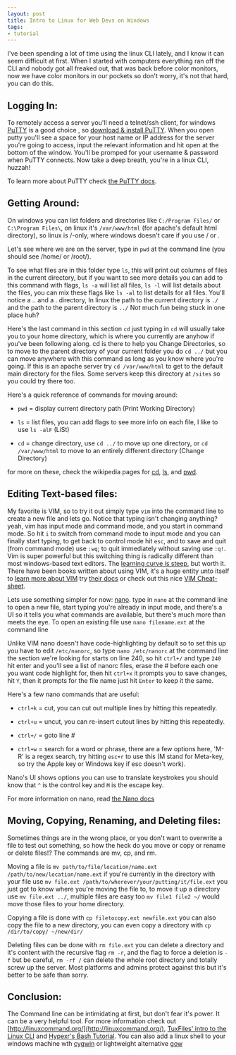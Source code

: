 ```yaml
--- 
layout: post 
title: Intro to Linux for Web Devs on Windows 
tags:
- tutorial
--- 
```


I've been spending a lot of time using the linux CLI lately, and I know it can
seem difficult at first. When I started with computers everything ran off the
CLI and nobody got all freaked out, that was back before color monitors, now
we have color monitors in our pockets so don't worry, it's not that hard, you
can do this.

## Logging In:

To remotely access a server you'll need a telnet/ssh client, for windows
[PuTTY](http://www.putty.org/) is a good choice , so [download & install
PuTTY](http://www.chiark.greenend.org.uk/~sgtatham/putty/download.html).  When
you open putty you'll see a space for your host name or IP address for the
server you're going to access,  input the relevant information and hit open at
the bottom of the window. You'll be promped for your username & password when
PuTTY connects. Now take a deep breath, you're in a linux CLI, huzzah!

To learn more about PuTTY check [the PuTTY
docs](http://the.earth.li/~sgtatham/putty/0.61/htmldoc/).

## Getting Around:

On windows you can list folders and directories like `C:/Program Files/` or
`C:\Program Files\`, on linux it's `/var/www/html` (for apache's default html
directory), so linux is /-only, where windows doesn't care if you use / or \.

Let's see where we are on the server, type in `pwd` at the command line (you
should see /home/ or /root/).

To see what files are in this folder type `ls`, this will print out columns of
files in the current directory, but if you want to see more details you can
add to this command with flags, `ls -a` will list all files, `ls -l` will list
details about the files, you can mix these flags like `ls -al` to list details
for all files. You'll notice a .. and a . directory, In linux the path to the
current directory is `./` and the path to the parent directory is `../` Not
much fun being stuck in one place huh?

Here's the last command in this section `cd` just typing in `cd` will usually
take you to your home directory, which is where you currently are anyhow if
you've been following along. cd is there to help you Change Directories, so to
move to the parent directory of your current folder you do `cd ../` but you
can move anywhere with this command as long as you know where you're going. If
this is an apache server try `cd /var/www/html` to get to the default main
directory for the files. Some servers keep this directory at `/sites` so you
could try there too.

Here's a quick reference of commands for moving around:

* `pwd` = display current directory path (Print Working Directory)

* `ls` = list files, you can add flags to see more info on each file, I like to use `ls -alF` (LiSt) 

* `cd` = change directory, use `cd ../` to move up one directory, or `cd /var/www/html` to move to an entirely different directory (Change Directory)

for more on these, check the wikipedia pages for
[cd](http://en.wikipedia.org/wiki/Cd_\(command\)),
[ls](http://en.wikipedia.org/wiki/Ls), and
[pwd](http://en.wikipedia.org/wiki/Pwd).

## Editing Text-based files:

My favorite is VIM, so to try it out simply type `vim` into the
command line to create a new file and lets go. Notice that typing isn't
changing anything? yeah, vim has input mode and command mode, and you start in
command mode. So hit `i` to switch from command mode to input mode and you can
finally start typing, to get back to control mode hit `esc`, and to save and
quit (from command mode) use `:wq`; to quit immediately without saving use
`:q!`. Vim is super powerful but this switching thing is radically different than most windows-based 
text editors. The [learning curve is steep](http://yehudakatz.com/2010/07/29/everyone-who-tried-to-convince-me-to-use-vim-was-wrong/), but worth it.
There have been books written about using VIM, it's a
huge entity unto itself to [learn more about VIM](http://www.vim.org/docs.php)
try [their docs](http://www.vim.org/docs.php) or check out this nice [VIM
Cheat-sheet](http://michael.peopleofhonoronly.com/vim/).

Lets use something simpler for now: [nano](http://www.nano-editor.org/). type
in `nano` at the command line to open a new file, start typing you're already
in input mode, and there's a UI so it tells you what commands are available,
but there's much more than meets the eye. To open an existing file use `nano
filename.ext` at the command line

Unlike VIM nano doesn't have code-highlighting by default so to set this up
you have to edit `/etc/nanorc`, so type `nano /etc/nanorc` at the command line
the section we're looking for starts on line 240, so hit `ctrl+/` and type
`240` hit enter and you'll see a list of nanorc files, erase the # before each
one you want code highlight for, then hit `ctrl+x` it prompts you to save
changes, hit `Y`, then it prompts for the file name just hit `Enter` to keep
it the same.

Here's a few nano commands that are useful:

* `ctrl+k` = cut, you can cut out multiple lines by hitting this repeatedly.

* `ctrl+u` = uncut, you can re-insert cutout lines by hitting this repeatedly.

* `ctrl+/` = goto line #

* `ctrl+w` = search for a word or phrase, there are a few options here, 'M-R' is a regex search, try hitting `esc+r` to use this (M stand for Meta-key, so try the Apple key or Windows key if esc doesn't work).

Nano's UI shows options you can use to translate keystrokes you should know
that `^` is the control key and `M` is the escape key.

For more information on nano, read [the Nano docs](http://www.nano-editor.org/dist/v2.2/nano.html)

## Moving, Copying, Renaming, and Deleting files:

Sometimes things are in the wrong place, or you don't want to overwrite a file
to test out something, so how the heck do you move or copy or rename or delete
files!? The commands are mv, cp, and rm.

Moving a file is `mv path/to/file/location/name.ext
/path/to/new/location/name.ext` if you're currently in the directory with your
file use `mv file.ext /path/to/wherever/your/putting/it/file.ext` you just
got to know where you're moving the file to, to move it up a directory use `mv
file.ext ../`, multiple files are easy too `mv file1 file2 ~/` would move
those files to your home directory.

Copying a file is done with `cp filetocopy.ext newfile.ext` you can also copy
the file to a new directory, you can even copy a directory with `cp
/dir/to/copy/ ~/new/dir/`

Deleting files can be done with `rm file.ext` you can delete a directory and
it's content with the recursive flag `rm -r`, and the flag to force a deletion is `-f` but be
careful, `rm -rf /` can delete the whole root directory and totally screw up
the server. Most platforms and admins protect against this but it's better to
be safe than sorry.

## Conclusion:

The Command line can be intimidating at first, but don't fear it's power. It
can be a very helpful tool. For more information check out
[http://linuxcommand.org/](http://linuxcommand.org/), [TuxFiles' intro to the
Linux CLI](http://www.tuxfiles.org/linuxhelp/cli.html) and [Hypexr's Bash
Tutorial](http://www.hypexr.org/bash_tutorial.php). You can also add a linux
shell to your windows machine wth [cygwin](http://www.cygwin.com/) or lightweight
alternative [gow](https://github.com/bmatzelle/gow/wiki/)

